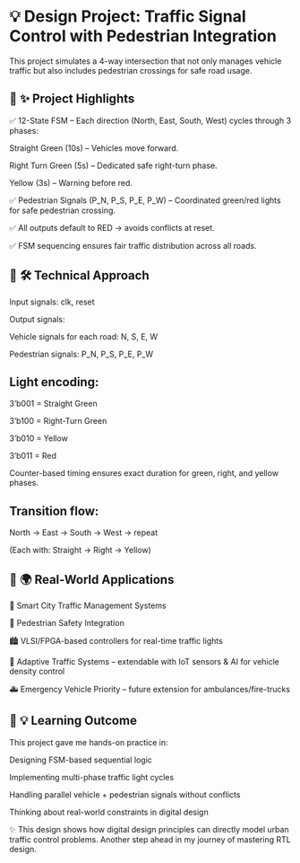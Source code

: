 
# 💡 Design Project: Traffic Signal Control with Pedestrian Integration

 This project simulates a 4-way intersection that not only manages vehicle traffic but also includes pedestrian crossings for safe road usage.

## 🔹 ✨ Project Highlights

✅ 12-State FSM – Each direction (North, East, South, West) cycles through 3 phases:

Straight Green (10s) – Vehicles move forward.

Right Turn Green (5s) – Dedicated safe right-turn phase.

Yellow (3s) – Warning before red.

✅ Pedestrian Signals (P_N, P_S, P_E, P_W) – Coordinated green/red lights for safe pedestrian crossing.

✅ All outputs default to RED → avoids conflicts at reset.

✅ FSM sequencing ensures fair traffic distribution across all roads.

## 🔹 🛠 Technical Approach

Input signals: clk, reset

Output signals:

Vehicle signals for each road: N, S, E, W

Pedestrian signals: P_N, P_S, P_E, P_W

## Light encoding:

3’b001 = Straight Green

3’b100 = Right-Turn Green

3’b010 = Yellow

3’b011 = Red

Counter-based timing ensures exact duration for green, right, and yellow phases.

## Transition flow:

North → East → South → West → repeat

(Each with: Straight → Right → Yellow)


## 🔹 🌍 Real-World Applications

🚗 Smart City Traffic Management Systems

👣 Pedestrian Safety Integration

🏙️ VLSI/FPGA-based controllers for real-time traffic lights

🤖 Adaptive Traffic Systems – extendable with IoT sensors & AI for vehicle density control

🚑 Emergency Vehicle Priority – future extension for ambulances/fire-trucks

## 🔹 💡 Learning Outcome

This project gave me hands-on practice in:

Designing FSM-based sequential logic

Implementing multi-phase traffic light cycles

Handling parallel vehicle + pedestrian signals without conflicts

Thinking about real-world constraints in digital design

✨ This design shows how digital design principles can directly model urban traffic control problems. Another step ahead in my journey of mastering RTL design.

